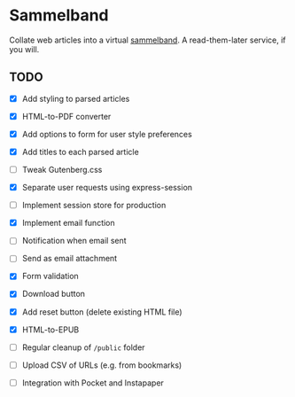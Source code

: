 # Sammelband

Collate web articles into a virtual [sammelband](https://en.wikipedia.org/wiki/Sammelband). A read-them-later service, if you will.

## TODO

- [X] Add styling to parsed articles
- [X] HTML-to-PDF converter
- [X] Add options to form for user style preferences
- [X] Add titles to each parsed article
- [ ] Tweak Gutenberg.css
- [X] Separate user requests using express-session
- [ ] Implement session store for production
- [X] Implement email function
- [ ] Notification when email sent
- [ ] Send as email attachment
- [X] Form validation
- [X] Download button
- [X] Add reset button (delete existing HTML file)
- [X] HTML-to-EPUB
- [ ] Regular cleanup of `/public` folder
- [ ] Upload CSV of URLs (e.g. from bookmarks)
- [ ] Integration with Pocket and Instapaper

